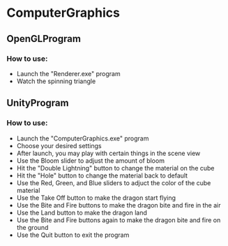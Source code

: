 # ComputerGraphics
## OpenGLProgram
### How to use:
- Launch the "Renderer.exe" program
- Watch the spinning triangle

## UnityProgram
### How to use:
- Launch the "ComputerGraphics.exe" program
- Choose your desired settings
- After launch, you may play with certain things in the scene view
- Use the Bloom slider to adjust the amount of bloom
- Hit the "Double Lightning" button to change the material on the cube
- Hit the "Hole" button to change the material back to default
- Use the Red, Green, and Blue sliders to adjuct the color of the cube material
- Use the Take Off button to make the dragon start flying
- Use the Bite and Fire buttons to make the dragon bite and fire in the air
- Use the Land button to make the dragon land
- Use the Bite and Fire buttons again to make the dragon bite and fire on the ground
- Use the Quit button to exit the program
